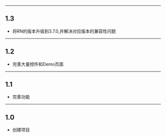
--------

## 1.3

- 将RN的版本升级到3.7.0,并解决对应版本的兼容性问题

--------

## 1.2

- 完善大量控件和Demo页面

--------

## 1.1

- 完善功能

--------

## 1.0

- 创建项目